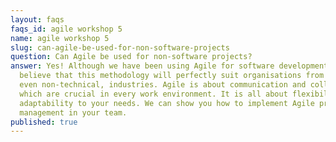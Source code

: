 ```yaml
---
layout: faqs
faqs_id: agile workshop 5
name: agile workshop 5
slug: can-agile-be-used-for-non-software-projects
question: Can Agile be used for non-software projects?
answer: Yes! Although we have been using Agile for software development, we
  believe that this methodology will perfectly suit organisations from other,
  even non-technical, industries. Agile is about communication and collaboration
  which are crucial in every work environment. It is all about flexibility and
  adaptability to your needs. We can show you how to implement Agile project
  management in your team.
published: true
---
```

